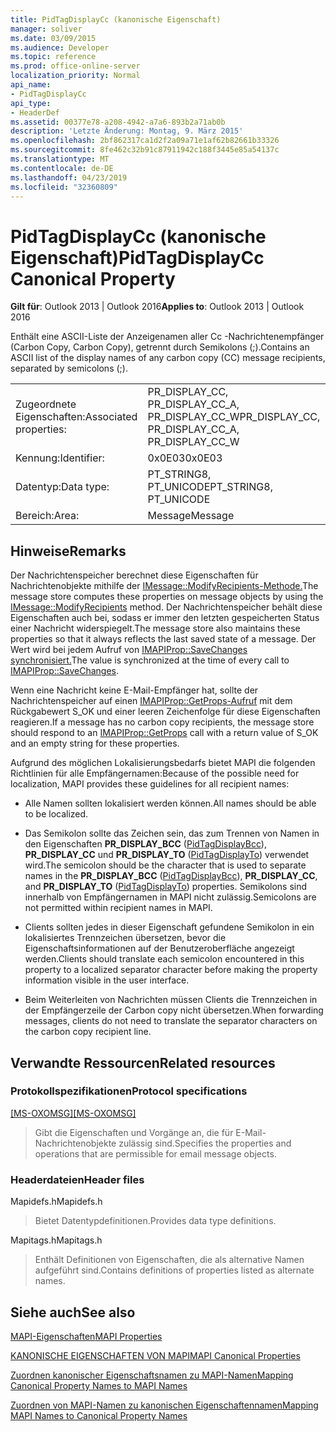 ```yaml
---
title: PidTagDisplayCc (kanonische Eigenschaft)
manager: soliver
ms.date: 03/09/2015
ms.audience: Developer
ms.topic: reference
ms.prod: office-online-server
localization_priority: Normal
api_name:
- PidTagDisplayCc
api_type:
- HeaderDef
ms.assetid: 00377e78-a208-4942-a7a6-893b2a71ab0b
description: 'Letzte Änderung: Montag, 9. März 2015'
ms.openlocfilehash: 2bf862317ca1d2f2a09a71e1af62b82661b33326
ms.sourcegitcommit: 8fe462c32b91c87911942c188f3445e85a54137c
ms.translationtype: MT
ms.contentlocale: de-DE
ms.lasthandoff: 04/23/2019
ms.locfileid: "32360809"
---
```

# <a name="pidtagdisplaycc-canonical-property"></a><span data-ttu-id="d6937-103">PidTagDisplayCc (kanonische Eigenschaft)</span><span class="sxs-lookup"><span data-stu-id="d6937-103">PidTagDisplayCc Canonical Property</span></span>

  
  
<span data-ttu-id="d6937-104">**Gilt für**: Outlook 2013 | Outlook 2016</span><span class="sxs-lookup"><span data-stu-id="d6937-104">**Applies to**: Outlook 2013 | Outlook 2016</span></span> 
  
<span data-ttu-id="d6937-105">Enthält eine ASCII-Liste der Anzeigenamen aller Cc -Nachrichtenempfänger (Carbon Copy, Carbon Copy), getrennt durch Semikolons (;).</span><span class="sxs-lookup"><span data-stu-id="d6937-105">Contains an ASCII list of the display names of any carbon copy (CC) message recipients, separated by semicolons (;).</span></span> 
  
|||
|:-----|:-----|
|<span data-ttu-id="d6937-106">Zugeordnete Eigenschaften:</span><span class="sxs-lookup"><span data-stu-id="d6937-106">Associated properties:</span></span>  <br/> |<span data-ttu-id="d6937-107">PR_DISPLAY_CC, PR_DISPLAY_CC_A, PR_DISPLAY_CC_W</span><span class="sxs-lookup"><span data-stu-id="d6937-107">PR_DISPLAY_CC, PR_DISPLAY_CC_A, PR_DISPLAY_CC_W</span></span>  <br/> |
|<span data-ttu-id="d6937-108">Kennung:</span><span class="sxs-lookup"><span data-stu-id="d6937-108">Identifier:</span></span>  <br/> |<span data-ttu-id="d6937-109">0x0E03</span><span class="sxs-lookup"><span data-stu-id="d6937-109">0x0E03</span></span>  <br/> |
|<span data-ttu-id="d6937-110">Datentyp:</span><span class="sxs-lookup"><span data-stu-id="d6937-110">Data type:</span></span>  <br/> |<span data-ttu-id="d6937-111">PT_STRING8, PT_UNICODE</span><span class="sxs-lookup"><span data-stu-id="d6937-111">PT_STRING8, PT_UNICODE</span></span>  <br/> |
|<span data-ttu-id="d6937-112">Bereich:</span><span class="sxs-lookup"><span data-stu-id="d6937-112">Area:</span></span>  <br/> |<span data-ttu-id="d6937-113">Message</span><span class="sxs-lookup"><span data-stu-id="d6937-113">Message</span></span>  <br/> |
   
## <a name="remarks"></a><span data-ttu-id="d6937-114">Hinweise</span><span class="sxs-lookup"><span data-stu-id="d6937-114">Remarks</span></span>

<span data-ttu-id="d6937-115">Der Nachrichtenspeicher berechnet diese Eigenschaften für Nachrichtenobjekte mithilfe der [IMessage::ModifyRecipients-Methode.](imessage-modifyrecipients.md)</span><span class="sxs-lookup"><span data-stu-id="d6937-115">The message store computes these properties on message objects by using the [IMessage::ModifyRecipients](imessage-modifyrecipients.md) method.</span></span> <span data-ttu-id="d6937-116">Der Nachrichtenspeicher behält diese Eigenschaften auch bei, sodass er immer den letzten gespeicherten Status einer Nachricht widerspiegelt.</span><span class="sxs-lookup"><span data-stu-id="d6937-116">The message store also maintains these properties so that it always reflects the last saved state of a message.</span></span> <span data-ttu-id="d6937-117">Der Wert wird bei jedem Aufruf von [IMAPIProp::SaveChanges synchronisiert.](imapiprop-savechanges.md)</span><span class="sxs-lookup"><span data-stu-id="d6937-117">The value is synchronized at the time of every call to [IMAPIProp::SaveChanges](imapiprop-savechanges.md).</span></span> 
  
<span data-ttu-id="d6937-118">Wenn eine Nachricht keine E-Mail-Empfänger hat, sollte der Nachrichtenspeicher auf einen [IMAPIProp::GetProps-Aufruf](imapiprop-getprops.md) mit dem Rückgabewert S_OK und einer leeren Zeichenfolge für diese Eigenschaften reagieren.</span><span class="sxs-lookup"><span data-stu-id="d6937-118">If a message has no carbon copy recipients, the message store should respond to an [IMAPIProp::GetProps](imapiprop-getprops.md) call with a return value of S_OK and an empty string for these properties.</span></span> 
  
<span data-ttu-id="d6937-119">Aufgrund des möglichen Lokalisierungsbedarfs bietet MAPI die folgenden Richtlinien für alle Empfängernamen:</span><span class="sxs-lookup"><span data-stu-id="d6937-119">Because of the possible need for localization, MAPI provides these guidelines for all recipient names:</span></span>
  
- <span data-ttu-id="d6937-120">Alle Namen sollten lokalisiert werden können.</span><span class="sxs-lookup"><span data-stu-id="d6937-120">All names should be able to be localized.</span></span> 
    
- <span data-ttu-id="d6937-121">Das Semikolon sollte das Zeichen sein, das zum Trennen von Namen in den Eigenschaften **PR_DISPLAY_BCC** ([PidTagDisplayBcc](pidtagdisplaybcc-canonical-property.md)), **PR_DISPLAY_CC** und **PR_DISPLAY_TO** ([PidTagDisplayTo](pidtagdisplayto-canonical-property.md)) verwendet wird.</span><span class="sxs-lookup"><span data-stu-id="d6937-121">The semicolon should be the character that is used to separate names in the **PR_DISPLAY_BCC** ([PidTagDisplayBcc](pidtagdisplaybcc-canonical-property.md)), **PR_DISPLAY_CC**, and **PR_DISPLAY_TO** ([PidTagDisplayTo](pidtagdisplayto-canonical-property.md)) properties.</span></span> <span data-ttu-id="d6937-122">Semikolons sind innerhalb von Empfängernamen in MAPI nicht zulässig.</span><span class="sxs-lookup"><span data-stu-id="d6937-122">Semicolons are not permitted within recipient names in MAPI.</span></span> 
    
- <span data-ttu-id="d6937-123">Clients sollten jedes in dieser Eigenschaft gefundene Semikolon in ein lokalisiertes Trennzeichen übersetzen, bevor die Eigenschaftsinformationen auf der Benutzeroberfläche angezeigt werden.</span><span class="sxs-lookup"><span data-stu-id="d6937-123">Clients should translate each semicolon encountered in this property to a localized separator character before making the property information visible in the user interface.</span></span> 
    
- <span data-ttu-id="d6937-124">Beim Weiterleiten von Nachrichten müssen Clients die Trennzeichen in der Empfängerzeile der Carbon copy nicht übersetzen.</span><span class="sxs-lookup"><span data-stu-id="d6937-124">When forwarding messages, clients do not need to translate the separator characters on the carbon copy recipient line.</span></span> 
    
## <a name="related-resources"></a><span data-ttu-id="d6937-125">Verwandte Ressourcen</span><span class="sxs-lookup"><span data-stu-id="d6937-125">Related resources</span></span>

### <a name="protocol-specifications"></a><span data-ttu-id="d6937-126">Protokollspezifikationen</span><span class="sxs-lookup"><span data-stu-id="d6937-126">Protocol specifications</span></span>

<span data-ttu-id="d6937-127">[[MS-OXOMSG]](https://msdn.microsoft.com/library/daa9120f-f325-4afb-a738-28f91049ab3c%28Office.15%29.aspx)</span><span class="sxs-lookup"><span data-stu-id="d6937-127">[[MS-OXOMSG]](https://msdn.microsoft.com/library/daa9120f-f325-4afb-a738-28f91049ab3c%28Office.15%29.aspx)</span></span>
  
> <span data-ttu-id="d6937-128">Gibt die Eigenschaften und Vorgänge an, die für E-Mail-Nachrichtenobjekte zulässig sind.</span><span class="sxs-lookup"><span data-stu-id="d6937-128">Specifies the properties and operations that are permissible for email message objects.</span></span>
    
### <a name="header-files"></a><span data-ttu-id="d6937-129">Headerdateien</span><span class="sxs-lookup"><span data-stu-id="d6937-129">Header files</span></span>

<span data-ttu-id="d6937-130">Mapidefs.h</span><span class="sxs-lookup"><span data-stu-id="d6937-130">Mapidefs.h</span></span>
  
> <span data-ttu-id="d6937-131">Bietet Datentypdefinitionen.</span><span class="sxs-lookup"><span data-stu-id="d6937-131">Provides data type definitions.</span></span>
    
<span data-ttu-id="d6937-132">Mapitags.h</span><span class="sxs-lookup"><span data-stu-id="d6937-132">Mapitags.h</span></span>
  
> <span data-ttu-id="d6937-133">Enthält Definitionen von Eigenschaften, die als alternative Namen aufgeführt sind.</span><span class="sxs-lookup"><span data-stu-id="d6937-133">Contains definitions of properties listed as alternate names.</span></span>
    
## <a name="see-also"></a><span data-ttu-id="d6937-134">Siehe auch</span><span class="sxs-lookup"><span data-stu-id="d6937-134">See also</span></span>



[<span data-ttu-id="d6937-135">MAPI-Eigenschaften</span><span class="sxs-lookup"><span data-stu-id="d6937-135">MAPI Properties</span></span>](mapi-properties.md)
  
[<span data-ttu-id="d6937-136">KANONISCHE EIGENSCHAFTEN VON MAPI</span><span class="sxs-lookup"><span data-stu-id="d6937-136">MAPI Canonical Properties</span></span>](mapi-canonical-properties.md)
  
[<span data-ttu-id="d6937-137">Zuordnen kanonischer Eigenschaftsnamen zu MAPI-Namen</span><span class="sxs-lookup"><span data-stu-id="d6937-137">Mapping Canonical Property Names to MAPI Names</span></span>](mapping-canonical-property-names-to-mapi-names.md)
  
[<span data-ttu-id="d6937-138">Zuordnen von MAPI-Namen zu kanonischen Eigenschaftennamen</span><span class="sxs-lookup"><span data-stu-id="d6937-138">Mapping MAPI Names to Canonical Property Names</span></span>](mapping-mapi-names-to-canonical-property-names.md)

